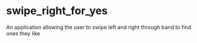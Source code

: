 # swipe_right_for_yes
An application allowing the user to swipe left and right through band to find ones they like
